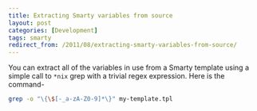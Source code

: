 ```yaml
---
title: Extracting Smarty variables from source
layout: post
categories: [Development]
tags: smarty
redirect_from: /2011/08/extracting-smarty-variables-from-source/
---
```


You can extract all of the variables in use from a Smarty template using a simple call to `*nix` grep with a trivial regex expression. Here is the command-

```bash
grep -o "\{\$[-_a-zA-Z0-9]*\}" my-template.tpl
```

